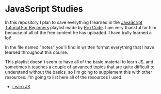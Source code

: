 # JavaScript Studies

In this repository I plan to save everything I learned in the [JavaScript Tutorial For Beginners](https://www.youtube.com/playlist?list=PLZPZq0r_RZOMRMjHB_IEBjOW_ufr00yG1) playlist made by [Bro Code](https://www.youtube.com/@BroCodez). I am very thankful for him because of all of the free content he has uploaded. I have trully learned a lot!

In the file named "notes" you'll find in written format everything that I have learned throughout this course.

This playlist doesn't seem to have all of the basic material to learn JS, and sometimes it teaches a couple of advanced topics that are quite difficult to understand without the basics, so I'm going to supplement this with other resources. I'm going to list here all of the resources I used.

* [Learn JS](https://www.learn-js.org/)